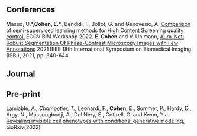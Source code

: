 ## Conferences ##

Masud, U.\*,**Cohen, E.\***, Bendidi, I., Bollot, G. and Genovesio, A. [Comparison of semi-supervised learning methods for High Content Screening quality control.](https://arxiv.org/abs/2208.04592) ECCV BIM Workshop 2022. 
**E. Cohen** and V. Uhlmann, [Aura-Net: Robust Segmentation Of Phase-Contrast Microscopy Images with Few Annotations](https://arxiv.org/abs/2102.01389) 2021 IEEE 18th International Symposium on Biomedical Imaging (ISBI), 2021, pp. 640-644

## Journal ##


## Pre-print ##

Lamiable, A.*, Champetier, T.*, Leonardi, F., **Cohen, E.**, Sommer, P., Hardy, D., Argy, N., Massougbodji, A., Del Nery, E., Cottrell, G. and Kwon, Y.J. [Revealing invisible cell phenotypes with conditional generative modeling.](https://www.biorxiv.org/content/10.1101/2022.06.16.496413v1.abstract) bioRxiv(2022)
